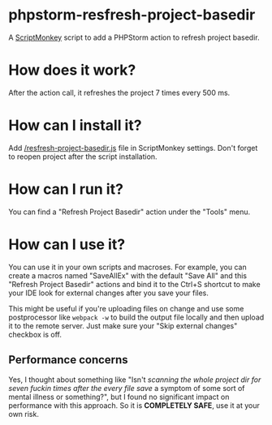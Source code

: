 # phpstorm-resfresh-project-basedir
A [ScriptMonkey](https://plugins.jetbrains.com/plugin/3674-script-monkey) script to add a PHPStorm action to refresh project basedir.

# How does it work?
After the action call, it refreshes the project 7 times every 500 ms.

# How can I install it?
Add [/resfresh-project-basedir.js](https://github.com/JackDTaylor/phpstorm-resfresh-project-basedir/blob/master/resfresh-project-basedir.js) file in ScriptMonkey settings. Don't forget to reopen project after the script installation.

# How can I run it?
You can find a "Refresh Project Basedir" action under the "Tools" menu.

# How can I use it?
You can use it in your own scripts and macroses. For example, you can create a macros named "SaveAllEx" with the default "Save All" and this "Refresh Project Basedir" actions and bind it to the Ctrl+S shortcut to make your IDE look for external changes after you save your files.

This might be useful if you're uploading files on change and use some postprocessor like `webpack -w` to build the output file locally and then upload it to the remote server. Just make sure your "Skip external changes" checkbox is off.

## Performance concerns
Yes, I thought about something like "Isn't *scanning the whole project dir for seven fuckin times after the every file save* a symptom of some sort of mental illness or something?", but I found no significant impact on performance with this approach. So it is **COMPLETELY SAFE**, use it at your own risk.
